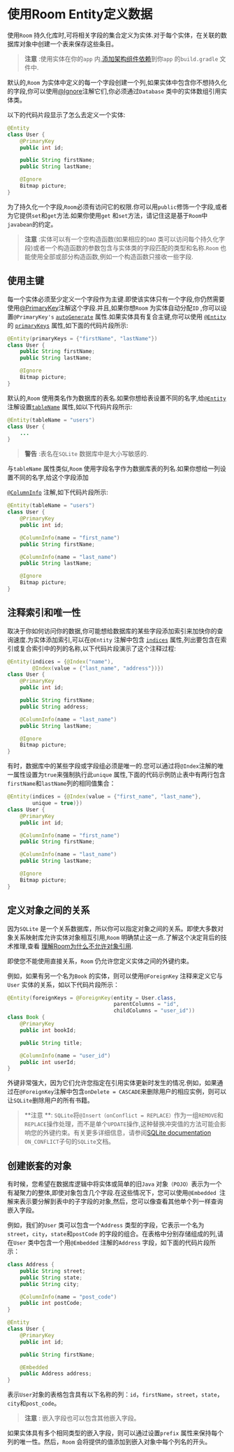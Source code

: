 # 使用Room Entity定义数据

使用`Room` 持久化库时,可将相关字段的集合定义为实体.对于每个实体，在关联的数据库对象中创建一个表来保存这些条目。

> **注意** :使用实体在你的`app` 内,[添加架构组件依赖](https://developer.android.google.cn/topic/libraries/architecture/adding-components.html)到你`app` 的`build.gradle` 文件中.

默认的,`Room` 为实体中定义的每一个字段创建一个列,如果实体中包含你不想持久化的字段,你可以使用[@Ignore](https://developer.android.google.cn/reference/android/arch/persistence/room/Ignore.html)注解它们,你必须通过`Database` 类中的实体数组引用实体类。

以下的代码片段显示了怎么去定义一个实体:

```java
@Entity
class User {
    @PrimaryKey
    public int id;

    public String firstName;
    public String lastName;

    @Ignore
    Bitmap picture;
}
```

为了持久化一个字段,`Room`必须有访问它的权限.你可以用`public`修饰一个字段,或者为它提供`set`和`get`方法.如果你使用`get` 和`set`方法，请记住这是基于`Room`中`javabean`的约定。

> **注意** :实体可以有一个空构造函数(如果相应的`DAO` 类可以访问每个持久化字段)或者一个构造函数的参数包含与实体类的字段匹配的类型和名称.`Room` 也能使用全部或部分构造函数,例如一个构造函数只接收一些字段.

## 使用主键

每一个实体必须至少定义一个字段作为主键.即使该实体只有一个字段,你仍然需要使用[@PrimaryKey](https://developer.android.google.cn/reference/android/arch/persistence/room/PrimaryKey.html)注解这个字段.并且,如果你想`Room` 为实体自动分配`ID` ,你可以设置`@PrimaryKey's`  [`autoGenerate`](https://developer.android.google.cn/reference/android/arch/persistence/room/PrimaryKey.html#autoGenerate()) 属性.如果实体具有复合主键,你可以使用 [`@Entity`](https://developer.android.google.cn/reference/android/arch/persistence/room/Entity.html) 的 [`primaryKeys`](https://developer.android.google.cn/reference/android/arch/persistence/room/Entity.html#primaryKeys()) 属性,如下面的代码片段所示:

```java
@Entity(primaryKeys = {"firstName", "lastName"})
class User {
    public String firstName;
    public String lastName;

    @Ignore
    Bitmap picture;
}
```

默认的,`Room` 使用类名作为数据库的表名.如果你想给表设置不同的名字,给[`@Entity`](https://developer.android.google.cn/reference/android/arch/persistence/room/Entity.html) 注解设置[`tableName`](https://developer.android.google.cn/reference/android/arch/persistence/room/Entity.html#tableName()) 属性,如以下代码片段所示:

```java
@Entity(tableName = "users")
class User {
    ...
}
```

> **警告** :表名在`SQLite` 数据库中是大小写敏感的.

与`tableName` 属性类似,`Room` 使用字段名字作为数据库表的列名.如果你想给一列设置不同的名字,给这个字段添加

 [`@ColumnInfo`](https://developer.android.google.cn/reference/android/arch/persistence/room/ColumnInfo.html) 注解,如下代码片段所示:

```java
@Entity(tableName = "users")
class User {
    @PrimaryKey
    public int id;

    @ColumnInfo(name = "first_name")
    public String firstName;

    @ColumnInfo(name = "last_name")
    public String lastName;

    @Ignore
    Bitmap picture;
}
```

## 注释索引和唯一性

取决于你如何访问你的数据,你可能想给数据库的某些字段添加索引来加快你的查询速度.为实体添加索引,可以在`@Entity` 注解中包含 [`indices`](https://developer.android.google.cn/reference/android/arch/persistence/room/Entity.html#indices()) 属性,列出要包含在索引或复合索引中的列的名称,以下代码片段演示了这个注释过程:

```java
@Entity(indices = {@Index("name"),
        @Index(value = {"last_name", "address"})})
class User {
    @PrimaryKey
    public int id;

    public String firstName;
    public String address;

    @ColumnInfo(name = "last_name")
    public String lastName;

    @Ignore
    Bitmap picture;
}
```

有时，数据库中的某些字段或字段组必须是唯一的.您可以通过将`@Index`注解的唯一属性设置为`true`来强制执行此`unique` 属性,下面的代码示例防止表中有两行包含`firstName`和`lastName`列的相同值集合：

```java
@Entity(indices = {@Index(value = {"first_name", "last_name"},
        unique = true)})
class User {
    @PrimaryKey
    public int id;

    @ColumnInfo(name = "first_name")
    public String firstName;

    @ColumnInfo(name = "last_name")
    public String lastName;

    @Ignore
    Bitmap picture;
}
```

## 定义对象之间的关系

因为`SQLite` 是一个关系数据库，所以你可以指定对象之间的关系。即使大多数对象关系映射库允许实体对象相互引用,`Room` 明确禁止这一点.了解这个决定背后的技术推理,查看 [理解Room为什么不允许对象引用](https://developer.android.google.cn/training/data-storage/room/referencing-data.html#understand-no-object-references). 

即使您不能使用直接关系，`Room` 仍允许您定义实体之间的外键约束。

例如，如果有另一个名为`Book` 的实体，则可以使用`@ForeignKey` 注释来定义它与`User` 实体的关系，如以下代码片段所示：

```java
@Entity(foreignKeys = @ForeignKey(entity = User.class,
                                  parentColumns = "id",
                                  childColumns = "user_id"))
class Book {
    @PrimaryKey
    public int bookId;

    public String title;

    @ColumnInfo(name = "user_id")
    public int userId;
}
```

外键非常强大，因为它们允许您指定在引用实体更新时发生的情况.例如，如果通过在`@ForeignKey`注解中包含`onDelete = CASCADE`来删除用户的相应实例，则可以让`SQLite`删除用户的所有书籍。

> **注意 **: `SQLite`将`@Insert（onConflict = REPLACE）`作为一组`REMOVE`和`REPLACE`操作处理，而不是单个`UPDATE`操作,这种替换冲突值的方法可能会影响您的外键约束。有关更多详细信息，请参阅[SQLite documentation](https://sqlite.org/lang_conflict.html) `ON_CONFLICT`子句的`SQLite`文档。

## 创建嵌套的对象

有时候，您希望在数据库逻辑中将实体或简单的旧`Java` 对象`（POJO）`表示为一个有凝聚力的整体,即使对象包含几个字段.在这些情况下，您可以使用`@Embedded `注解来表示要分解到表中的子字段的对象,然后，您可以像查看其他单个列一样查询嵌入字段。

例如，我们的`User` 类可以包含一个`Address` 类型的字段，它表示一个名为`street`，`city`，`state`和`postCode` 的字段的组合。在表格中分别存储组成的列,请在`User` 类中包含一个用`@Embedded` 注解的`Address` 字段，如下面的代码片段所示：

```java
class Address {
    public String street;
    public String state;
    public String city;

    @ColumnInfo(name = "post_code")
    public int postCode;
}

@Entity
class User {
    @PrimaryKey
    public int id;

    public String firstName;

    @Embedded
    public Address address;
}
```

表示`User`对象的表格包含具有以下名称的列：`id`，`firstName`，`street`，`state`，`city`和`post_code`。

> **注意** : 嵌入字段也可以包含其他嵌入字段。

如果实体具有多个相同类型的嵌入字段，则可以通过设置`prefix` 属性来保持每个列的唯一性。然后，`Room` 会将提供的值添加到嵌入对象中每个列名的开头。
